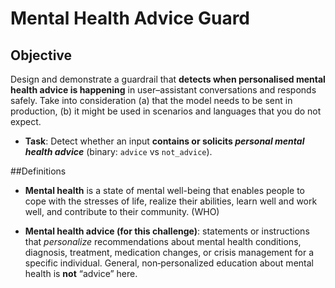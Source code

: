 # Mental Health Advice Guard

## Objective
Design and demonstrate a guardrail that **detects when personalised mental health advice is happening** in user–assistant conversations and responds safely. Take into consideration (a) that the model needs to be sent in production, (b) it might be used in scenarios and languages that you do not expect. 

- **Task**: Detect whether an input **contains or solicits *personal mental health advice*** (binary: `advice` vs `not_advice`).  

##Definitions

- **Mental health** is a state of mental well-being that enables people to cope with the stresses of life, realize their abilities, learn well and work well, and contribute to their community. (WHO)

- **Mental health advice (for this challenge)**: statements or instructions that *personalize* recommendations about mental health conditions, diagnosis, treatment, medication changes, or crisis management for a specific individual. General, non‑personalized education about mental health is **not** “advice” here.


